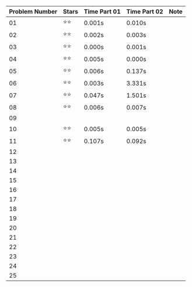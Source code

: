 
| **Problem Number** | **Stars** | **Time Part 01** | **Time Part 02** | **Note** |
|---|---|---|---|---|
| 01 | ⭐⭐ | 0.001s | 0.010s |  |
| 02 | ⭐⭐ | 0.002s | 0.003s |  |
| 03 | ⭐⭐ | 0.000s | 0.001s |  |
| 04 | ⭐⭐ | 0.005s | 0.000s |  |
| 05 | ⭐⭐ | 0.006s | 0.137s |  |
| 06 | ⭐⭐ | 0.003s | 3.331s |  |
| 07 | ⭐⭐ | 0.047s | 1.501s |  |
| 08 | ⭐⭐ | 0.006s | 0.007s |  |
| 09 |  |  |  |  |
| 10 | ⭐⭐ | 0.005s | 0.005s |  |
| 11 | ⭐⭐ | 0.107s | 0.092s |  |
| 12 |  |  |  |  |
| 13 |  |  |  |  |
| 14 |  |  |  |  |
| 15 |  |  |  |  |
| 16 |  |  |  |  |
| 17 |  |  |  |  |
| 18 |  |  |  |  |
| 19 |  |  |  |  |
| 20 |  |  |  |  |
| 21 |  |  |  |  |
| 22 |  |  |  |  |
| 23 |  |  |  |  |
| 24 |  |  |  |  |
| 25 |  |  |  |  |
